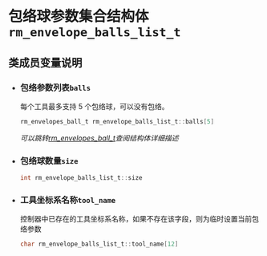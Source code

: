 # 包络球参数集合结构体`rm_envelope_balls_list_t`

## 类成员变量说明

- ### 包络参数列表`balls`

    每个工具最多支持 5 个包络球，可以没有包络。

    ```C  
    rm_envelopes_ball_t rm_envelope_balls_list_t::balls[5]
    ```

    *可以跳转[rm_envelopes_ball_t](../struct/rm_envelopes_ball_t.md)查阅结构体详细描述*

- ### 包络球数量`size`

    ```C  
    int rm_envelope_balls_list_t::size
    ```

- ### 工具坐标系名称`tool_name`

    控制器中已存在的工具坐标系名称，如果不存在该字段，则为临时设置当前包络参数

    ```C  
    char rm_envelope_balls_list_t::tool_name[12]
    ```
